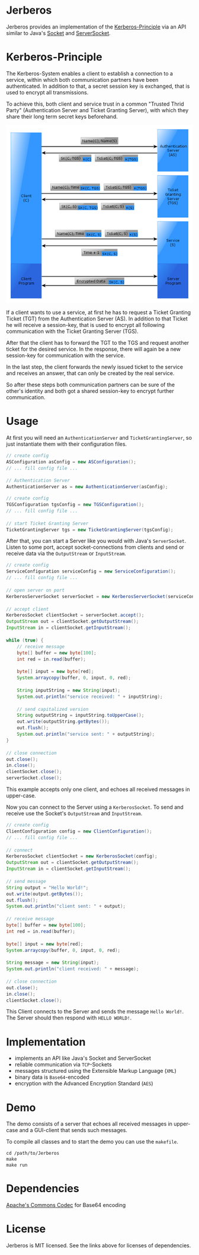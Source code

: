 # Jerberos

Jerberos provides an implementation of the 
[Kerberos-Principle](http://www.ietf.org/rfc/rfc4120.txt) 
via an API similar to Java's 
[Socket](http://docs.oracle.com/javase/6/docs/api/java/net/Socket.html) and 
[ServerSocket](http://docs.oracle.com/javase/6/docs/api/java/net/ServerSocket.html).

# Kerberos-Principle

The Kerberos-System enables a client to establish a connection to a service, 
within which both communication partners have been authenticated. 
In addition to that, a secret session key is exchanged, 
that is used to encrypt all transmissions.

To achieve this, both client and service trust in a common "Trusted Thrid Party" 
(Authentication Server and Ticket Granting Server), 
with which they share their long term secret keys beforehand.

![Kerberos-Principle](https://github.com/FelixHoer/Jerberos/raw/master/principle.png)

If a client wants to use a service, at first he has to request a 
Ticket Granting Ticket (TGT) from the Authentication Server (AS).
In addition to that Ticket he will receive a session-key, that is used to 
encrypt all following communication with the Ticket Granting Server (TGS).

After that the client has to forward the TGT to the TGS and request another 
ticket for the desired service.
In the response, there will again be a new session-key for communication with 
the service.

In the last step, the client forwards the newly issued ticket to the service and
receives an answer, that can only be created by the real service.

So after these steps both communication partners can be sure of the other's 
identity and both got a shared session-key to encrypt further communication.

# Usage

At first you will need an `AuthenticationServer` and `TicketGrantingServer`, 
so just instantiate them with their configuration files.

```java
// create config
ASConfiguration asConfig = new ASConfiguration(); 
// ... fill config file ...

// Authentication Server
AuthenticationServer as = new AuthenticationServer(asConfig);
```

```java
// create config
TGSConfiguration tgsConfig = new TGSConfiguration(); 
// ... fill config file ...

// start Ticket Granting Server
TicketGrantingServer tgs = new TicketGrantingServer(tgsConfig);
```

After that, you can start a Server like you would with Java's `ServerSocket`.
Listen to some port, accept socket-connections from clients and send or receive 
data via the `OutputStream` or `InputStream`.

```java
// create config
ServiceConfiguration serviceConfig = new ServiceConfiguration(); 
// ... fill config file ...

// open server on port
KerberosServerSocket serverSocket = new KerberosServerSocket(serviceConfig);

// accept client
KerberosSocket clientSocket = serverSocket.accept();
OutputStream out = clientSocket.getOutputStream();
InputStream in = clientSocket.getInputStream();

while (true) {
    // receive message
    byte[] buffer = new byte[100];
    int red = in.read(buffer);

    byte[] input = new byte[red];
    System.arraycopy(buffer, 0, input, 0, red);

    String inputString = new String(input);
    System.out.println("service received: " + inputString);

    // send capitalized version
    String outputString = inputString.toUpperCase();
    out.write(outputString.getBytes());
    out.flush();
    System.out.println("service sent: " + outputString);
}

// close connection
out.close();
in.close();
clientSocket.close();
serverSocket.close();
```

This example accepts only one client, and echoes all received messages in 
upper-case.

Now you can connect to the Server using a `KerberosSocket`. 
To send and receive use the Socket's `OutputStream` and `InputStream`.

```java
// create config
ClientConfiguration config = new ClientConfiguration();
// ... fill config file ...

// connect
KerberosSocket clientSocket = new KerberosSocket(config);
OutputStream out = clientSocket.getOutputStream();
InputStream in = clientSocket.getInputStream();

// send message
String output = "Hello World!";
out.write(output.getBytes());
out.flush();
System.out.println("client sent: " + output);

// receive message
byte[] buffer = new byte[100];
int red = in.read(buffer);

byte[] input = new byte[red];
System.arraycopy(buffer, 0, input, 0, red);

String message = new String(input);
System.out.println("client received: " + message);

// close connection
out.close();
in.close();
clientSocket.close();
```

This Client connects to the Server and sends the message `Hello World!`.
The Server should then respond with `HELLO WORLD!`.

# Implementation

* implements an API like Java's Socket and ServerSocket
* reliable communication via `TCP`-Sockets
* messages structured using the Extensible Markup Language (`XML`)
* binary data is `Base64`-encoded 
* encryption with the Advanced Encryption Standard (`AES`)

# Demo

The demo consists of a server that echoes all received messages in upper-case
and a GUI-client that sends such messages.

To compile all classes and to start the demo you can use the `makefile`.

```
cd /path/to/Jerberos
make
make run
```

# Dependencies

[Apache's Commons Codec](http://commons.apache.org/codec/) for Base64 encoding

# License

Jerberos is MIT licensed.
See the links above for licenses of dependencies.
